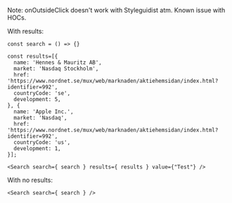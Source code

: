 Note: onOutsideClick doesn't work with Styleguidist atm. Known issue with HOCs.

With results:

    const search = () => {}

    const results=[{
      name: 'Hennes & Mauritz AB',
      market: 'Nasdaq Stockholm',
      href: 'https://www.nordnet.se/mux/web/marknaden/aktiehemsidan/index.html?identifier=992',
      countryCode: 'se',
      development: 5,
    }, {
      name: 'Apple Inc.',
      market: 'Nasdaq',
      href: 'https://www.nordnet.se/mux/web/marknaden/aktiehemsidan/index.html?identifier=992',
      countryCode: 'us',
      development: 1,
    }];

    <Search search={ search } results={ results } value={"Test"} />

With no results:

    <Search search={ search } />
